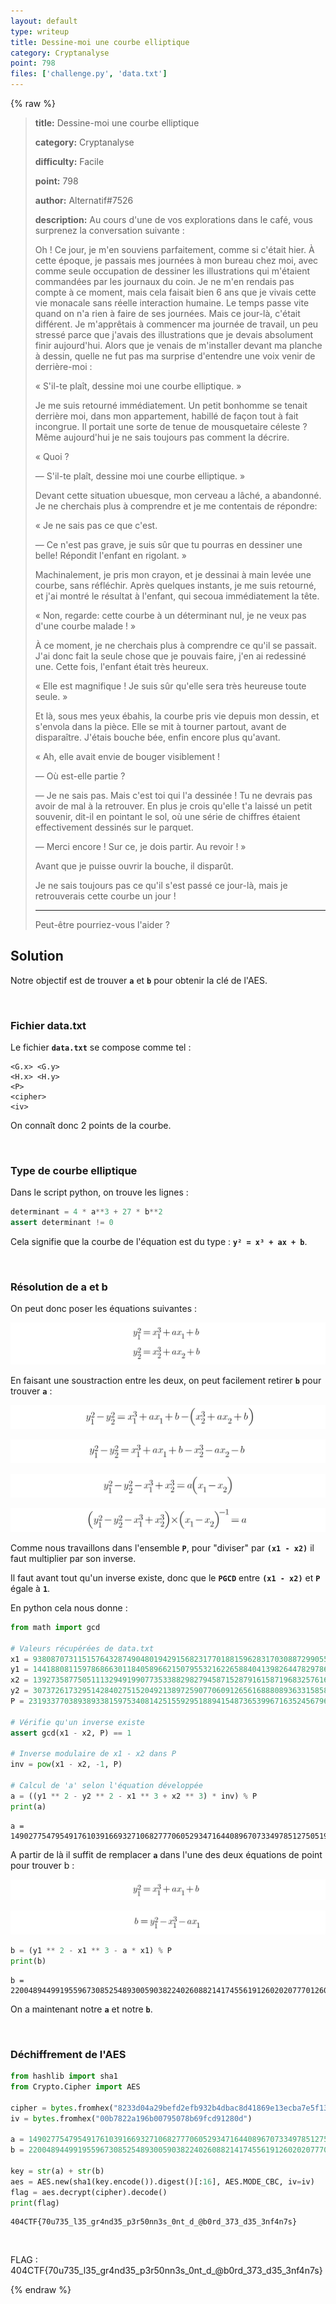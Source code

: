 ```yaml
---
layout: default
type: writeup
title: Dessine-moi une courbe elliptique
category: Cryptanalyse
point: 798
files: ['challenge.py', 'data.txt']
---
```


{% raw %}
> **title:** Dessine-moi une courbe elliptique
>
> **category:** Cryptanalyse
>
> **difficulty:** Facile
>
> **point:** 798
>
> **author:** Alternatif#7526
>
> **description:**
> Au cours d'une de vos explorations dans le café, vous surprenez la conversation suivante :
> 
> Oh ! Ce jour, je m'en souviens parfaitement, comme si c'était hier. À cette époque, je passais mes journées à mon bureau chez moi, avec comme seule occupation de dessiner les illustrations qui m'étaient commandées par les journaux du coin. Je ne m'en rendais pas compte à ce moment, mais cela faisait bien 6 ans que je vivais cette vie monacale sans réelle interaction humaine. Le temps passe vite quand on n'a rien à faire de ses journées. Mais ce jour-là, c'était différent. Je m'apprêtais à commencer ma journée de travail, un peu stressé parce que j'avais des illustrations que je devais absolument finir aujourd'hui. Alors que je venais de m'installer devant ma planche à dessin, quelle ne fut pas ma surprise d'entendre une voix venir de derrière-moi :  
> 
> « S'il-te plaît, dessine moi une courbe elliptique. » 
> 
> Je me suis retourné immédiatement. Un petit bonhomme se tenait derrière moi, dans mon appartement, habillé de façon tout à fait incongrue. Il portait une sorte de tenue de mousquetaire céleste ? Même aujourd'hui je ne sais toujours pas comment la décrire.  
> 
> « Quoi ?  
> 
> — S'il-te plaît, dessine moi une courbe elliptique. »
> 
> Devant cette situation ubuesque, mon cerveau a lâché, a abandonné. Je ne cherchais plus à comprendre et je me contentais de répondre:  
> 
> « Je ne sais pas ce que c'est.  
> 
> — Ce n'est pas grave, je suis sûr que tu pourras en dessiner une belle! Répondit l'enfant en rigolant. »
> 
> Machinalement, je pris mon crayon, et je dessinai à main levée une courbe, sans réfléchir. Après quelques instants, je me suis retourné, et j'ai montré le résultat à l'enfant, qui secoua immédiatement la tête.  
> 
> « Non, regarde: cette courbe à un déterminant nul, je ne veux pas d'une courbe malade ! »
> 
> À ce moment, je ne cherchais plus à comprendre ce qu'il se passait. J'ai donc fait la seule chose que je pouvais faire, j'en ai redessiné une. Cette fois, l'enfant était très heureux.  
> 
> « Elle est magnifique ! Je suis sûr qu'elle sera très heureuse toute seule. »
> 
> Et là, sous mes yeux ébahis, la courbe pris vie depuis mon dessin, et s'envola dans la pièce. Elle se mit à tourner partout, avant de disparaître. J'étais bouche bée, enfin encore plus qu'avant.  
> 
> « Ah, elle avait envie de bouger visiblement !  
> 
> — Où est-elle partie ?  
> 
> — Je ne sais pas. Mais c'est toi qui l'a dessinée ! Tu ne devrais pas avoir de mal à la retrouver. En plus je crois qu'elle t'a laissé un petit souvenir, dit-il en pointant le sol, où une série de chiffres étaient effectivement dessinés sur le parquet.  
> 
> — Merci encore ! Sur ce, je dois partir. Au revoir ! »
> 
> Avant que je puisse ouvrir la bouche, il disparût.  
> 
> Je ne sais toujours pas ce qu'il s'est passé ce jour-là, mais je retrouverais cette courbe un jour !
> 
> ***
> 
> Peut-être pourriez-vous l'aider ?

## Solution

Notre objectif est de trouver **`a`** et **`b`** pour obtenir la clé de l'AES.

<br>

### Fichier data.txt

Le fichier **`data.txt`** se compose comme tel :
```
<G.x> <G.y>
<H.x> <H.y>
<P>
<cipher>
<iv>
```
On connaît donc 2 points de la courbe.

<br>

### Type de courbe elliptique

Dans le script python, on trouve les lignes :

```python
determinant = 4 * a**3 + 27 * b**2
assert determinant != 0
```

Cela signifie que la courbe de l'équation est du type : **`y² = x³ + ax + b`**.

<br>

### Résolution de a et b

On peut donc poser les équations suivantes :

![Equations des deux points](./images/equations.png)

En faisant une soustraction entre les deux, on peut facilement retirer **`b`** pour trouver **`a`** :

![Equation pour trouver a](./images/equation_1.png)

![Equation pour trouver a](./images/equation_2.png)

![Equation pour trouver a](./images/equation_3.png)

![Equation pour trouver a](./images/equation_4.png)

Comme nous travaillons dans l'ensemble **`P`**, pour "diviser" par **`(x1 - x2)`** il faut multiplier par son inverse.

Il faut avant tout qu'un inverse existe, donc que le **`PGCD`** entre **`(x1 - x2)`** et **`P`** égale à **`1`**.

En python cela nous donne :

```python
from math import gcd

# Valeurs récupérées de data.txt
x1 = 93808707311515764328749048019429156823177018815962831703088729905542530725
y1 = 144188081159786866301184058966215079553216226588404139826447829786378964579
x2 = 139273587750511132949199077353388298279458715287916158719683257616077625421
y2 = 30737261732951428402751520492138972590770609126561688808936331585804316784
P = 231933770389389338159753408142515592951889415487365399671635245679612352781

# Vérifie qu'un inverse existe
assert gcd(x1 - x2, P) == 1

# Inverse modulaire de x1 - x2 dans P
inv = pow(x1 - x2, -1, P)

# Calcul de 'a' selon l'équation développée
a = ((y1 ** 2 - y2 ** 2 - x1 ** 3 + x2 ** 3) * inv) % P
print(a)
```

```
a = 14902775479549176103916693271068277706052934716440896707334978512750519253
```

A partir de là il suffit de remplacer **`a`** dans l'une des deux équations de point pour trouver b :

![Equation pour trouver b](./images/equation_b_1.png)

![Equation pour trouver b](./images/equation_b_2.png)

```python
b = (y1 ** 2 - x1 ** 3 - a * x1) % P
print(b)
``` 

```
b = 220048944991955967308525489300590382240260882141745561912602020777012600739
```

On a maintenant notre **`a`** et notre **`b`**.

<br>

### Déchiffrement de l'AES

```python
from hashlib import sha1
from Crypto.Cipher import AES

cipher = bytes.fromhex("8233d04a29befd2efb932b4dbac8d41869e13ecba7e5f13d48128ddd74ea0c7085b4ff402326870313e2f1dfbc9de3f96225ffbe58a87e687665b7d45a41ac22")
iv = bytes.fromhex("00b7822a196b00795078b69fcd91280d")

a = 14902775479549176103916693271068277706052934716440896707334978512750519253
b = 220048944991955967308525489300590382240260882141745561912602020777012600739

key = str(a) + str(b)
aes = AES.new(sha1(key.encode()).digest()[:16], AES.MODE_CBC, iv=iv)
flag = aes.decrypt(cipher).decode()
print(flag)
```

```
404CTF{70u735_l35_gr4nd35_p3r50nn3s_0nt_d_@b0rd_373_d35_3nf4n7s}
```

<br>

<span class="flag">FLAG : 404CTF{70u735_l35_gr4nd35_p3r50nn3s_0nt_d_@b0rd_373_d35_3nf4n7s}</span>

{% endraw %}
